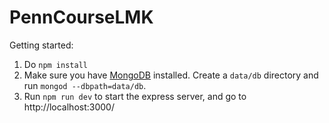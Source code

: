 # PennCourseLMK
Getting started:
1. Do `npm install`
2. Make sure you have [MongoDB](https://www.mongodb.com/download-center) installed. Create a `data/db` directory and run `mongod --dbpath=data/db`.
3. Run `npm run dev` to start the express server, and go to http://localhost:3000/
